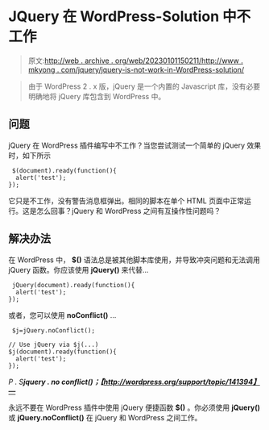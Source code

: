 # JQuery 在 WordPress-Solution 中不工作

> 原文:[http://web . archive . org/web/20230101150211/http://www . mkyong . com/jquery/jquery-is-not-work-in-WordPress-solution/](http://web.archive.org/web/20230101150211/http://www.mkyong.com/jquery/jquery-is-not-working-in-wordpress-solution/)

> 由于 WordPress 2 . x 版，jQuery 是一个内置的 Javascript 库，没有必要明确地将 jQuery 库包含到 WordPress 中。

## 问题

jQuery 在 WordPress 插件编写中不工作？当您尝试测试一个简单的 jQuery 效果时，如下所示

```
 $(document).ready(function(){
  alert('test');
}); 
```

它只是不工作，没有警告消息框弹出。相同的脚本在单个 HTML 页面中正常运行。这是怎么回事？jQuery 和 WordPress 之间有互操作性问题吗？

## 解决办法

在 WordPress 中， **$()** 语法总是被其他脚本库使用，并导致冲突问题和无法调用 jQuery 函数。你应该使用 **jQuery()** 来代替…

```
 jQuery(document).ready(function(){
  alert('test');
}); 
```

或者，您可以使用 **noConflict()** …

```
 $j=jQuery.noConflict();

// Use jQuery via $j(...)
$j(document).ready(function(){
  alert('test');
}); 
```

*P . S**jquery . no conflict()；【http://wordpress.org/support/topic/141394】—***

永远不要在 WordPress 插件中使用 jQuery 便捷函数 **$()** 。你必须使用 **jQuery()** 或 **jQuery.noConflict()** 在 jQuery 和 WordPress 之间工作。

<input type="hidden" id="mkyong-current-postId" value="393">